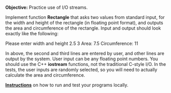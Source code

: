 **Objective:** Practice use of I/O streams.

Implement function **Rectangle** that asks two values from standard
input, for the width and height of the rectangle (in floating point
format), and outputs the area and circumference of the rectangle.
Input and output should look exactly like the following:

Please enter width and height
2.5
3
Area: 7.5
Circumference: 11

In above, the second and third lines are entered by user, and other lines
are output by the system. User input can be any floating point numbers.
You should use the C++ **iostream** functions, not the traditional
C-style I/O. In the tests, the user inputs are randomly selected, so you
will need to actually calculate the area and circumference.

**[Instructions](https://tim.aalto.fi/view/elec-a7151/materials/testing-exercises-locally)**
on how to run and test your programs locally.

